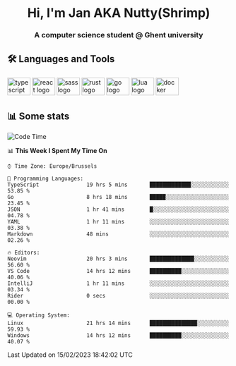 <h1 align="center">Hi, I'm Jan AKA Nutty(Shrimp)</h1>
<h3 align="center">A computer science student @ Ghent university</h3>

<h2 align="left">🛠️ Languages and Tools</h2>

###

<div align="left">
  <img src="https://cdn.jsdelivr.net/gh/devicons/devicon/icons/typescript/typescript-original.svg" height="40" width="52" alt="typescript logo"  />
  <img src="https://cdn.jsdelivr.net/gh/devicons/devicon/icons/react/react-original.svg" height="40" width="52" alt="react logo"  />
  <img src="https://cdn.jsdelivr.net/gh/devicons/devicon/icons/sass/sass-original.svg" height="40" width="52" alt="sass logo"  />
  <img src="https://cdn.jsdelivr.net/gh/devicons/devicon/icons/rust/rust-plain.svg" height="40" width="52" alt="rust logo"  />
  <img src="https://cdn.jsdelivr.net/gh/devicons/devicon/icons/go/go-original.svg" height="40" width="52" alt="go logo"  />
  <img src="https://cdn.jsdelivr.net/gh/devicons/devicon/icons/lua/lua-original.svg" height="40" width="52" alt="lua logo"  />
  <img src="https://cdn.jsdelivr.net/gh/devicons/devicon/icons/docker/docker-original.svg" height="40" width="52" alt="docker logo"  />
</div>

<h2>📊 Some stats</h2>

<!--START_SECTION:waka-->
![Code Time](http://img.shields.io/badge/Code%20Time-2%2C600%20hrs%2018%20mins-blue)

📊 **This Week I Spent My Time On** 

```text
⌚︎ Time Zone: Europe/Brussels

💬 Programming Languages: 
TypeScript               19 hrs 5 mins       █████████████░░░░░░░░░░░░   53.85 % 
Go                       8 hrs 18 mins       █████░░░░░░░░░░░░░░░░░░░░   23.45 % 
JSON                     1 hr 41 mins        █░░░░░░░░░░░░░░░░░░░░░░░░   04.78 % 
YAML                     1 hr 11 mins        ░░░░░░░░░░░░░░░░░░░░░░░░░   03.38 % 
Markdown                 48 mins             ░░░░░░░░░░░░░░░░░░░░░░░░░   02.26 % 

🔥 Editors: 
Neovim                   20 hrs 3 mins       ██████████████░░░░░░░░░░░   56.60 % 
VS Code                  14 hrs 12 mins      ██████████░░░░░░░░░░░░░░░   40.06 % 
IntelliJ                 1 hr 11 mins        ░░░░░░░░░░░░░░░░░░░░░░░░░   03.34 % 
Rider                    0 secs              ░░░░░░░░░░░░░░░░░░░░░░░░░   00.00 % 

💻 Operating System: 
Linux                    21 hrs 14 mins      ███████████████░░░░░░░░░░   59.93 % 
Windows                  14 hrs 12 mins      ██████████░░░░░░░░░░░░░░░   40.07 % 

```


 Last Updated on 15/02/2023 18:42:02 UTC
<!--END_SECTION:waka-->
